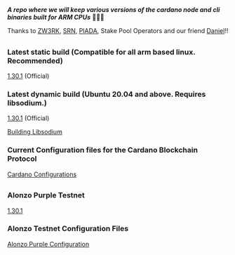 ##
***A repo where we will keep various versions of the cardano node and cli binaries built for ARM CPUs*** 🏴‍☠️🦾

Thanks to [ZW3RK](https://twitter.com/zw3rkpool/), [SRN](https://armada-alliance.com/stake-pools/cc1b1c03798884c636703443a23b8d9e827d6c0417921600394198a0), [PIADA](https://armada-alliance.com/stake-pools/b8d8742c7b7b512468448429c776b3b0f824cef460db61aa1d24bc65), Stake Pool Operators and our friend [Daniel](https://github.com/rekuenkdr)!!

##
### Latest static build (Compatible for all arm based linux. Recommended)
[1.30.1](https://github.com/armada-alliance/cardano-node-binaries/blob/main/static-binaries/1_30_1.zip?raw=true) (Official)

### Latest dynamic build (Ubuntu 20.04 and above. Requires libsodium.)
[1.30.1](https://github.com/armada-alliance/cardano-node-binaries/blob/main/dynamic-binaries/1.30.1/cardano-1_30_1-aarch64-ubuntu_2004.zip?raw=true) (Official)

[Building Libsodium](https://github.com/armada-alliance/cardano-node-binaries/blob/main/dynamic-binaries/1.30.1/README.MD)

### Current Configuration files for the Cardano Blockchain Protocol

[Cardano Configurations](https://hydra.iohk.io/job/Cardano/iohk-nix/cardano-deployment/latest-finished/download/1/index.html)

##
### Alonzo Purple Testnet
[1.30.1](https://github.com/armada-alliance/cardano-node-binaries/blob/main/dynamic-binaries/1.30.1/cardano-1_30_1-aarch64-ubuntu_2004.zip?raw=true)

### Alonzo Testnet Configuration Files
[Alonzo Purple Configuration](https://hydra.iohk.io/build/7366583/download/1/index.html)
